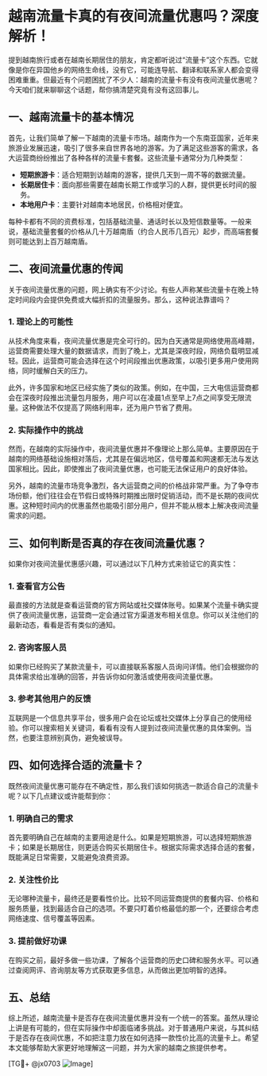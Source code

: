 # 越南流量卡真的有夜间流量优惠吗？深度解析！

提到越南旅行或者在越南长期居住的朋友，肯定都听说过“流量卡”这个东西。它就像是你在异国他乡的网络生命线，没有它，可能连导航、翻译和联系家人都会变得困难重重。但最近有个问题困扰了不少人：越南的流量卡有没有夜间流量优惠呢？今天咱们就来聊聊这个话题，帮你搞清楚究竟有没有这回事儿。

## 一、越南流量卡的基本情况

首先，让我们简单了解一下越南的流量卡市场。越南作为一个东南亚国家，近年来旅游业发展迅速，吸引了很多来自世界各地的游客。为了满足这些游客的需求，各大运营商纷纷推出了各种各样的流量卡套餐。这些流量卡通常分为几种类型：

- **短期旅游卡**：适合短期到访越南的游客，提供几天到一周不等的数据流量。
- **长期居住卡**：面向那些需要在越南长期工作或学习的人群，提供更长时间的服务。
- **本地用户卡**：主要针对越南本地居民，价格相对便宜。

每种卡都有不同的资费标准，包括基础流量、通话时长以及短信数量等。一般来说，基础流量套餐的价格从几十万越南盾（约合人民币几百元）起步，而高端套餐则可能达到上百万越南盾。

## 二、夜间流量优惠的传闻

关于夜间流量优惠的问题，网上确实有不少讨论。有些人声称某些流量卡在晚上特定时间段内会提供免费或大幅折扣的流量服务。那么，这种说法靠谱吗？

### 1. 理论上的可能性

从技术角度来看，夜间流量优惠是完全可行的。因为白天通常是网络使用高峰期，运营商需要处理大量的数据请求，而到了晚上，尤其是深夜时段，网络负载明显减轻。因此，运营商可能会选择在这个时间段推出优惠政策，以吸引更多用户使用网络，同时缓解白天的压力。

此外，许多国家和地区已经实施了类似的政策。例如，在中国，三大电信运营商都会在深夜时段推出流量包月服务，用户可以在凌晨1点至早上7点之间享受无限流量。这种做法不仅提高了网络利用率，还为用户节省了费用。

### 2. 实际操作中的挑战

然而，在越南的实际操作中，夜间流量优惠并不像理论上那么简单。主要原因在于越南的网络基础设施相对落后，尤其是在偏远地区，信号覆盖和网速都无法与发达国家相比。因此，即使推出了夜间流量优惠，也可能无法保证用户的良好体验。

另外，越南的流量市场竞争激烈，各大运营商之间的价格战非常严重。为了争夺市场份额，他们往往会在节假日或特殊时期推出限时促销活动，而不是长期的夜间优惠。这种短时间内的优惠虽然也能吸引部分用户，但并不能从根本上解决夜间流量需求的问题。

## 三、如何判断是否真的存在夜间流量优惠？

如果你对夜间流量优惠感兴趣，可以通过以下几种方式来验证它的真实性：

### 1. 查看官方公告

最直接的方法就是查看运营商的官方网站或社交媒体账号。如果某个流量卡确实提供了夜间流量优惠，运营商一定会通过官方渠道发布相关信息。你可以关注他们的最新动态，看看是否有类似的通知。

### 2. 咨询客服人员

如果你已经购买了某款流量卡，可以直接联系客服人员询问详情。他们会根据你的具体需求给出准确的回答，并告诉你如何激活或使用夜间流量优惠。

### 3. 参考其他用户的反馈

互联网是一个信息共享平台，很多用户会在论坛或社交媒体上分享自己的使用经验。你可以搜索相关关键词，看看有没有人提到过夜间流量优惠的具体案例。当然，也要注意辨别真伪，避免被误导。

## 四、如何选择合适的流量卡？

既然夜间流量优惠可能存在不确定性，那么我们该如何挑选一款适合自己的流量卡呢？以下几点建议或许能帮到你：

### 1. 明确自己的需求

首先要明确自己在越南的主要用途是什么。如果是短期旅游，可以选择短期旅游卡；如果是长期居住，则更适合购买长期居住卡。根据实际需求选择合适的套餐，既能满足日常需要，又能避免浪费资源。

### 2. 关注性价比

无论哪种流量卡，最终还是要看性价比。比较不同运营商提供的套餐内容、价格和服务质量，找到最适合自己的选项。不要只盯着价格最低的那一个，还要综合考虑网络速度、信号覆盖等因素。

### 3. 提前做好功课

在购买之前，最好多做一些功课，了解各个运营商的历史口碑和服务水平。可以通过查阅网评、咨询朋友等方式获取更多信息，从而做出更加明智的选择。

## 五、总结

综上所述，越南流量卡是否存在夜间流量优惠并没有一个统一的答案。虽然从理论上讲是有可能的，但在实际操作中却面临诸多挑战。对于普通用户来说，与其纠结于是否存在夜间优惠，不如把注意力放在如何选择一款性价比高的流量卡上。希望本文能够帮助大家更好地理解这一问题，并为大家的越南之旅提供参考。

[TG💪+ @jx0703 ![Image](https://github.com/user-attachments/assets/dbca1d08-cadb-493c-b0ec-ad6f7a83f270)]